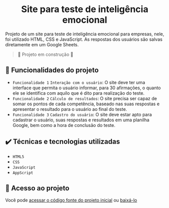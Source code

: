 <h1 align="center"> Site para teste de inteligência emocional </h1>

Projeto de um site para teste de inteligência emocional para empresas, nele, foi utilizado HTML, CSS e JavaScript. As respostas dos usuários são salvas diretamente em um Google Sheets.

> :construction: Projeto em construção :construction:

## 🔨 Funcionalidades do projeto

- `Funcionalidade 1` `Interação com o usuário`: O site deve ter uma interface que permita o usuário informar, para 30 afirmações,  o quanto ele se identifica com aquilo que é dito para realização do teste.
- `Funcionalidade 2` `Cálculo de resultados`: O site precisa ser capaz de somar os pontos de cada competência, baseado nas suas respostas e apresentar o resultado para o usuário ao final do teste.
- `Funcionalidade 3` `Cadastro do usuário`: O site deve estar apto para cadastrar o usuário, suas respostas e resultados em uma planilha Google, bem como a hora de conclusão do teste.

## ✔️ Técnicas e tecnologias utilizadas

- ``HTML5``
- ``CSS``
- ``JavaScript``
- ``AppScript``

## 📁 Acesso ao projeto

Você pode [acessar o código fonte do projeto inicial](https://github.com/YasminBrazASilva/site-teste-de-inteligencia-emocional) ou [baixá-lo](https://github.com/YasminBrazASilva/site-teste-de-inteligencia-emocional/archive/refs/heads/main.zip)
